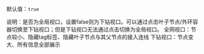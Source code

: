 默认值：`true`

说明：是否为全局视口，设置false则为下钻视口。可以通过点击叶子节点/外环容器切换至下钻视口；但是下钻视口无法通过点击切换为全局视口。
全网视口：节点较小、隐藏tag标签、隐藏叶子节点与其父节点的接入连线
下钻视口：节点变大、所有信息全部展示
